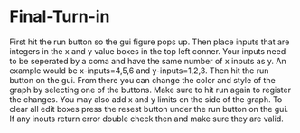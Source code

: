 # Final-Turn-in
First hit the run button so the gui figure pops up.  Then place inputs
that are integers in the x and y value boxes in the top left conner.  Your 
inputs need to be seperated by a coma and have the same number of x inputs as y.
An example would be x-inputs=4,5,6 and y-inputs=1,2,3.  Then hit the run button on 
the gui.  From there you can change the color and style of the graph by selecting 
one of the buttons.  Make sure to hit run again to register the changes.  You may
also add x and y limits on the side of the graph.  To clear all edit boxes press the 
resest button under the run button on the gui.  If any inouts return error double 
check then and make sure they are valid.
